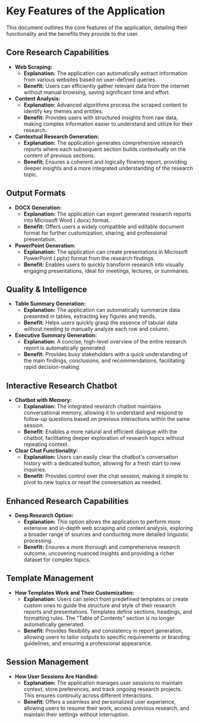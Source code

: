 # Key Features of the Application

This document outlines the core features of the application, detailing their functionality and the benefits they provide to the user.

## Core Research Capabilities

*   **Web Scraping:**
    *   **Explanation:** The application can automatically extract information from various websites based on user-defined queries.
    *   **Benefit:** Users can efficiently gather relevant data from the internet without manual browsing, saving significant time and effort.
*   **Content Analysis:**
    *   **Explanation:** Advanced algorithms process the scraped content to identify key themes and entities.
    *   **Benefit:** Provides users with structured insights from raw data, making complex information easier to understand and utilize for their research.
*   **Contextual Research Generation:**
    *   **Explanation:** The application generates comprehensive research reports where each subsequent section builds contextually on the content of previous sections.
    *   **Benefit:** Ensures a coherent and logically flowing report, providing deeper insights and a more integrated understanding of the research topic.

## Output Formats

*   **DOCX Generation:**
    *   **Explanation:** The application can export generated research reports into Microsoft Word (.docx) format.
    *   **Benefit:** Offers users a widely compatible and editable document format for further customization, sharing, and professional presentation.
*   **PowerPoint Generation:**
    *   **Explanation:** The application can create presentations in Microsoft PowerPoint (.pptx) format from the research findings.
    *   **Benefit:** Enables users to quickly transform research into visually engaging presentations, ideal for meetings, lectures, or summaries.

## Quality & Intelligence

*   **Table Summary Generation:**
    *   **Explanation:** The application can automatically summarize data presented in tables, extracting key figures and trends.
    *   **Benefit:** Helps users quickly grasp the essence of tabular data without needing to manually analyze each row and column.
*   **Executive Summary Generation:**
    *   **Explanation:** A concise, high-level overview of the entire research report is automatically generated.
    *   **Benefit:** Provides busy stakeholders with a quick understanding of the main findings, conclusions, and recommendations, facilitating rapid decision-making.

## Interactive Research Chatbot
*   **Chatbot with Memory:**
    *   **Explanation:** The integrated research chatbot maintains conversational memory, allowing it to understand and respond to follow-up questions based on previous interactions within the same session.
    *   **Benefit:** Enables a more natural and efficient dialogue with the chatbot, facilitating deeper exploration of research topics without repeating context.
*   **Clear Chat Functionality:**
    *   **Explanation:** Users can easily clear the chatbot's conversation history with a dedicated button, allowing for a fresh start to new inquiries.
    *   **Benefit:** Provides control over the chat session, making it simple to pivot to new topics or reset the conversation as needed.

## Enhanced Research Capabilities

*   **Deep Research Option:**
    *   **Explanation:** This option allows the application to perform more extensive and in-depth web scraping and content analysis, exploring a broader range of sources and conducting more detailed linguistic processing.
    *   **Benefit:** Ensures a more thorough and comprehensive research outcome, uncovering nuanced insights and providing a richer dataset for complex topics.

## Template Management

*   **How Templates Work and Their Customization:**
    *   **Explanation:** Users can select from predefined templates or create custom ones to guide the structure and style of their research reports and presentations. Templates define sections, headings, and formatting rules. The "Table of Contents" section is no longer automatically generated.
    *   **Benefit:** Provides flexibility and consistency in report generation, allowing users to tailor outputs to specific requirements or branding guidelines, and ensuring a professional appearance.

## Session Management

*   **How User Sessions Are Handled:**
    *   **Explanation:** The application manages user sessions to maintain context, store preferences, and track ongoing research projects. This ensures continuity across different interactions.
    *   **Benefit:** Offers a seamless and personalized user experience, allowing users to resume their work, access previous research, and maintain their settings without interruption.
